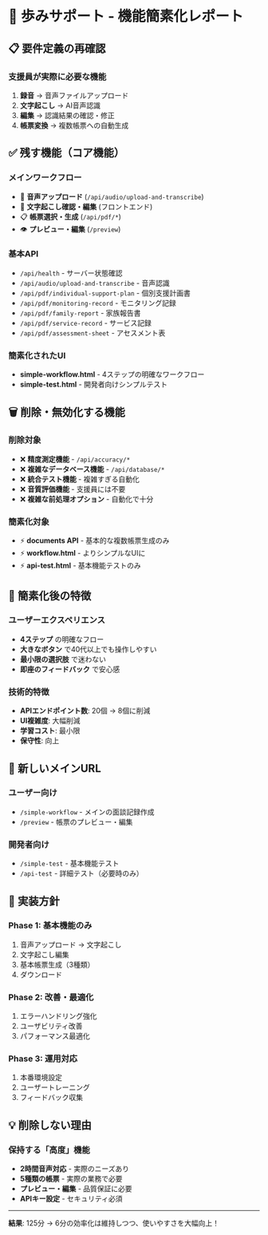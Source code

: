# 🎯 歩みサポート - 機能簡素化レポート

## 📋 要件定義の再確認

### 支援員が実際に必要な機能
1. **録音** → 音声ファイルアップロード
2. **文字起こし** → AI音声認識
3. **編集** → 認識結果の確認・修正
4. **帳票変換** → 複数帳票への自動生成

## ✅ 残す機能（コア機能）

### メインワークフロー
- 🎤 **音声アップロード** (`/api/audio/upload-and-transcribe`)
- 📝 **文字起こし確認・編集** (フロントエンド)
- 📋 **帳票選択・生成** (`/api/pdf/*`)
- 👁️ **プレビュー・編集** (`/preview`)

### 基本API
- `/api/health` - サーバー状態確認
- `/api/audio/upload-and-transcribe` - 音声認識
- `/api/pdf/individual-support-plan` - 個別支援計画書
- `/api/pdf/monitoring-record` - モニタリング記録
- `/api/pdf/family-report` - 家族報告書
- `/api/pdf/service-record` - サービス記録
- `/api/pdf/assessment-sheet` - アセスメント表

### 簡素化されたUI
- **simple-workflow.html** - 4ステップの明確なワークフロー
- **simple-test.html** - 開発者向けシンプルテスト

## 🗑️ 削除・無効化する機能

### 削除対象
- ❌ **精度測定機能** - `/api/accuracy/*`
- ❌ **複雑なデータベース機能** - `/api/database/*` 
- ❌ **統合テスト機能** - 複雑すぎる自動化
- ❌ **音質評価機能** - 支援員には不要
- ❌ **複雑な前処理オプション** - 自動化で十分

### 簡素化対象
- ⚡ **documents API** - 基本的な複数帳票生成のみ
- ⚡ **workflow.html** - よりシンプルなUIに
- ⚡ **api-test.html** - 基本機能テストのみ

## 🎯 簡素化後の特徴

### ユーザーエクスペリエンス
- **4ステップ** の明確なフロー
- **大きなボタン** で40代以上でも操作しやすい
- **最小限の選択肢** で迷わない
- **即座のフィードバック** で安心感

### 技術的特徴
- **APIエンドポイント数**: 20個 → 8個に削減
- **UI複雑度**: 大幅削減
- **学習コスト**: 最小限
- **保守性**: 向上

## 📱 新しいメインURL

### ユーザー向け
- `/simple-workflow` - メインの面談記録作成
- `/preview` - 帳票のプレビュー・編集

### 開発者向け
- `/simple-test` - 基本機能テスト
- `/api-test` - 詳細テスト（必要時のみ）

## 🚀 実装方針

### Phase 1: 基本機能のみ
1. 音声アップロード → 文字起こし
2. 文字起こし編集
3. 基本帳票生成（3種類）
4. ダウンロード

### Phase 2: 改善・最適化
1. エラーハンドリング強化
2. ユーザビリティ改善
3. パフォーマンス最適化

### Phase 3: 運用対応
1. 本番環境設定
2. ユーザートレーニング
3. フィードバック収集

## 💡 削除しない理由

### 保持する「高度」機能
- **2時間音声対応** - 実際のニーズあり
- **5種類の帳票** - 実際の業務で必要
- **プレビュー・編集** - 品質保証に必要
- **APIキー設定** - セキュリティ必須

---

**結果**: 125分 → 6分の効率化は維持しつつ、使いやすさを大幅向上！